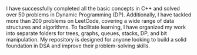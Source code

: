 I have successfully completed all the basic concepts in C++ and solved over 50 problems in Dynamic Programming (DP). Additionally, I have tackled more than 200 problems on LeetCode, covering a wide range of data structures and algorithms. To facilitate learning, I have organized my work into separate folders for trees, graphs, queues, stacks, DP, and bit manipulation. My repository is designed for anyone looking to build a solid foundation in DSA and improve their problem-solving skills.
